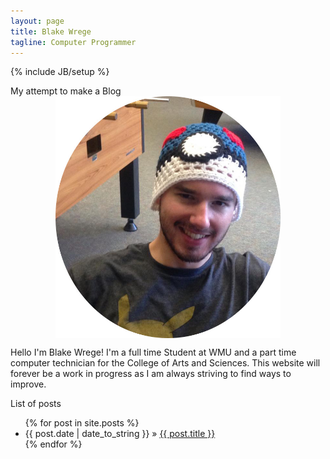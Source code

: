 ```yaml
---
layout: page
title: Blake Wrege
tagline: Computer Programmer
---
```

{% include JB/setup %}

<style>
img {
    display: block;
    max-width:360px;
    max-height:480px;
    width: auto;
    height: auto;
    margin-left: auto;
    margin-right: auto
}


</style>



My attempt to make a Blog
	<img src="/assets/images/blake.jpg" alt="Blake">   
	
<div class="container">
	<div class="row">
<p>Hello I'm Blake Wrege! I'm a full time Student at WMU and a part time computer technician for the College of Arts and Sciences. This website will forever be a work in progress as I am always striving to find ways to improve.</p>
	</div>
</div>


List of posts 

<ul class="posts">
  {% for post in site.posts %}
    <li><span>{{ post.date | date_to_string }}</span> &raquo; <a href="{{ BASE_PATH }}{{ post.url }}">{{ post.title }}</a></li>
  {% endfor %}
</ul>



